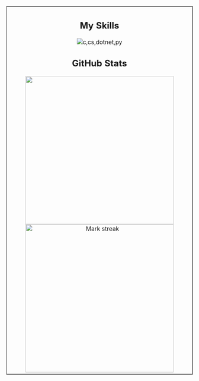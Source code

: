 <table border="1" width="100%" align="center">
  <tbody>
    <tr>
      <td width="50%" align="center">
        <h2>My Skills</h2>
        <img src="https://skillicons.dev/icons?i=c,cs,dotnet,py&perline=8" alt="c,cs,dotnet,py">
        <h2>GitHub Stats</h2>
        <img align="center" width="400" src="https://readme-stats-fork-mauve.vercel.app/api/?username=PhenixHD&theme=dark&show_icons=true&count_private=true">
        <br>
        <img width="400" alt="Mark streak" src="https://github-readme-streak-stats-five-roan.vercel.app?user=PhenixHD&theme=dark">
      </td>
    </tr>
  </tbody>
</table>
